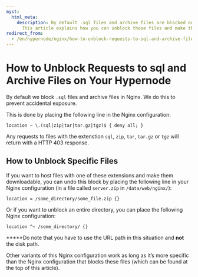 ```yaml
---
myst:
  html_meta:
    description: By default .sql files and archive files are blocked on Hypernode.
      This article explains how you can unblock those files and make them downloadable
redirect_from:
  - /en/hypernode/nginx/how-to-unblock-requests-to-sql-and-archive-files/
---
```


<!-- source: https://support.hypernode.com/en/hypernode/nginx/how-to-unblock-requests-to-sql-and-archive-files/ -->

# How to Unblock Requests to sql and Archive Files on Your Hypernode

By default we block `.sql` files and archive files in Nginx. We do this to prevent accidental exposure.

This is done by placing the following line in the Nginx configuration:

`location ~ \.(sql|zip|tar|tar.gz|tgz)$ { deny all; }`

Any requests to files with the extenstion `sql`, `zip`, `tar`, `tar.gz` or `tgz` will return with a HTTP 403 response.

## How to Unblock Specific Files

If you want to host files with one of these extensions and make them downloadable, you can undo this block by placing the following line in your Nginx configuration (in a file called `server.zip` in `/data/web/nginx/`):

`location = /some_directory/some_file.zip {}`

Or if you want to unblock an entire directory, you can place the following Nginx configuration:

`location ^~ /some_directory/ {}`

\*\*\*\*\*Do note that you have to use the URL path in this situation and **not** the disk path.

Other variants of this Nginx configuration work as long as it’s more specific than the Nginx configuration that blocks these files (which can be found at the top of this article).
